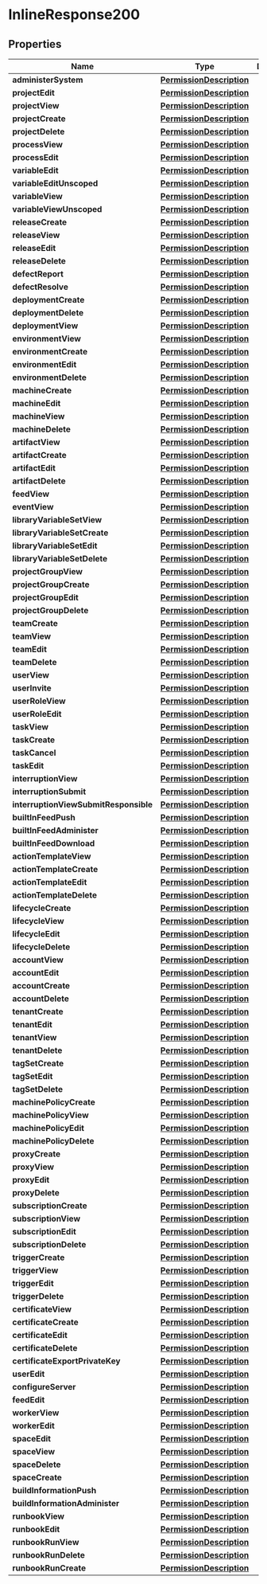 

# InlineResponse200


## Properties

Name | Type | Description | Notes
------------ | ------------- | ------------- | -------------
**administerSystem** | [**PermissionDescription**](PermissionDescription.md) |  |  [optional]
**projectEdit** | [**PermissionDescription**](PermissionDescription.md) |  |  [optional]
**projectView** | [**PermissionDescription**](PermissionDescription.md) |  |  [optional]
**projectCreate** | [**PermissionDescription**](PermissionDescription.md) |  |  [optional]
**projectDelete** | [**PermissionDescription**](PermissionDescription.md) |  |  [optional]
**processView** | [**PermissionDescription**](PermissionDescription.md) |  |  [optional]
**processEdit** | [**PermissionDescription**](PermissionDescription.md) |  |  [optional]
**variableEdit** | [**PermissionDescription**](PermissionDescription.md) |  |  [optional]
**variableEditUnscoped** | [**PermissionDescription**](PermissionDescription.md) |  |  [optional]
**variableView** | [**PermissionDescription**](PermissionDescription.md) |  |  [optional]
**variableViewUnscoped** | [**PermissionDescription**](PermissionDescription.md) |  |  [optional]
**releaseCreate** | [**PermissionDescription**](PermissionDescription.md) |  |  [optional]
**releaseView** | [**PermissionDescription**](PermissionDescription.md) |  |  [optional]
**releaseEdit** | [**PermissionDescription**](PermissionDescription.md) |  |  [optional]
**releaseDelete** | [**PermissionDescription**](PermissionDescription.md) |  |  [optional]
**defectReport** | [**PermissionDescription**](PermissionDescription.md) |  |  [optional]
**defectResolve** | [**PermissionDescription**](PermissionDescription.md) |  |  [optional]
**deploymentCreate** | [**PermissionDescription**](PermissionDescription.md) |  |  [optional]
**deploymentDelete** | [**PermissionDescription**](PermissionDescription.md) |  |  [optional]
**deploymentView** | [**PermissionDescription**](PermissionDescription.md) |  |  [optional]
**environmentView** | [**PermissionDescription**](PermissionDescription.md) |  |  [optional]
**environmentCreate** | [**PermissionDescription**](PermissionDescription.md) |  |  [optional]
**environmentEdit** | [**PermissionDescription**](PermissionDescription.md) |  |  [optional]
**environmentDelete** | [**PermissionDescription**](PermissionDescription.md) |  |  [optional]
**machineCreate** | [**PermissionDescription**](PermissionDescription.md) |  |  [optional]
**machineEdit** | [**PermissionDescription**](PermissionDescription.md) |  |  [optional]
**machineView** | [**PermissionDescription**](PermissionDescription.md) |  |  [optional]
**machineDelete** | [**PermissionDescription**](PermissionDescription.md) |  |  [optional]
**artifactView** | [**PermissionDescription**](PermissionDescription.md) |  |  [optional]
**artifactCreate** | [**PermissionDescription**](PermissionDescription.md) |  |  [optional]
**artifactEdit** | [**PermissionDescription**](PermissionDescription.md) |  |  [optional]
**artifactDelete** | [**PermissionDescription**](PermissionDescription.md) |  |  [optional]
**feedView** | [**PermissionDescription**](PermissionDescription.md) |  |  [optional]
**eventView** | [**PermissionDescription**](PermissionDescription.md) |  |  [optional]
**libraryVariableSetView** | [**PermissionDescription**](PermissionDescription.md) |  |  [optional]
**libraryVariableSetCreate** | [**PermissionDescription**](PermissionDescription.md) |  |  [optional]
**libraryVariableSetEdit** | [**PermissionDescription**](PermissionDescription.md) |  |  [optional]
**libraryVariableSetDelete** | [**PermissionDescription**](PermissionDescription.md) |  |  [optional]
**projectGroupView** | [**PermissionDescription**](PermissionDescription.md) |  |  [optional]
**projectGroupCreate** | [**PermissionDescription**](PermissionDescription.md) |  |  [optional]
**projectGroupEdit** | [**PermissionDescription**](PermissionDescription.md) |  |  [optional]
**projectGroupDelete** | [**PermissionDescription**](PermissionDescription.md) |  |  [optional]
**teamCreate** | [**PermissionDescription**](PermissionDescription.md) |  |  [optional]
**teamView** | [**PermissionDescription**](PermissionDescription.md) |  |  [optional]
**teamEdit** | [**PermissionDescription**](PermissionDescription.md) |  |  [optional]
**teamDelete** | [**PermissionDescription**](PermissionDescription.md) |  |  [optional]
**userView** | [**PermissionDescription**](PermissionDescription.md) |  |  [optional]
**userInvite** | [**PermissionDescription**](PermissionDescription.md) |  |  [optional]
**userRoleView** | [**PermissionDescription**](PermissionDescription.md) |  |  [optional]
**userRoleEdit** | [**PermissionDescription**](PermissionDescription.md) |  |  [optional]
**taskView** | [**PermissionDescription**](PermissionDescription.md) |  |  [optional]
**taskCreate** | [**PermissionDescription**](PermissionDescription.md) |  |  [optional]
**taskCancel** | [**PermissionDescription**](PermissionDescription.md) |  |  [optional]
**taskEdit** | [**PermissionDescription**](PermissionDescription.md) |  |  [optional]
**interruptionView** | [**PermissionDescription**](PermissionDescription.md) |  |  [optional]
**interruptionSubmit** | [**PermissionDescription**](PermissionDescription.md) |  |  [optional]
**interruptionViewSubmitResponsible** | [**PermissionDescription**](PermissionDescription.md) |  |  [optional]
**builtInFeedPush** | [**PermissionDescription**](PermissionDescription.md) |  |  [optional]
**builtInFeedAdminister** | [**PermissionDescription**](PermissionDescription.md) |  |  [optional]
**builtInFeedDownload** | [**PermissionDescription**](PermissionDescription.md) |  |  [optional]
**actionTemplateView** | [**PermissionDescription**](PermissionDescription.md) |  |  [optional]
**actionTemplateCreate** | [**PermissionDescription**](PermissionDescription.md) |  |  [optional]
**actionTemplateEdit** | [**PermissionDescription**](PermissionDescription.md) |  |  [optional]
**actionTemplateDelete** | [**PermissionDescription**](PermissionDescription.md) |  |  [optional]
**lifecycleCreate** | [**PermissionDescription**](PermissionDescription.md) |  |  [optional]
**lifecycleView** | [**PermissionDescription**](PermissionDescription.md) |  |  [optional]
**lifecycleEdit** | [**PermissionDescription**](PermissionDescription.md) |  |  [optional]
**lifecycleDelete** | [**PermissionDescription**](PermissionDescription.md) |  |  [optional]
**accountView** | [**PermissionDescription**](PermissionDescription.md) |  |  [optional]
**accountEdit** | [**PermissionDescription**](PermissionDescription.md) |  |  [optional]
**accountCreate** | [**PermissionDescription**](PermissionDescription.md) |  |  [optional]
**accountDelete** | [**PermissionDescription**](PermissionDescription.md) |  |  [optional]
**tenantCreate** | [**PermissionDescription**](PermissionDescription.md) |  |  [optional]
**tenantEdit** | [**PermissionDescription**](PermissionDescription.md) |  |  [optional]
**tenantView** | [**PermissionDescription**](PermissionDescription.md) |  |  [optional]
**tenantDelete** | [**PermissionDescription**](PermissionDescription.md) |  |  [optional]
**tagSetCreate** | [**PermissionDescription**](PermissionDescription.md) |  |  [optional]
**tagSetEdit** | [**PermissionDescription**](PermissionDescription.md) |  |  [optional]
**tagSetDelete** | [**PermissionDescription**](PermissionDescription.md) |  |  [optional]
**machinePolicyCreate** | [**PermissionDescription**](PermissionDescription.md) |  |  [optional]
**machinePolicyView** | [**PermissionDescription**](PermissionDescription.md) |  |  [optional]
**machinePolicyEdit** | [**PermissionDescription**](PermissionDescription.md) |  |  [optional]
**machinePolicyDelete** | [**PermissionDescription**](PermissionDescription.md) |  |  [optional]
**proxyCreate** | [**PermissionDescription**](PermissionDescription.md) |  |  [optional]
**proxyView** | [**PermissionDescription**](PermissionDescription.md) |  |  [optional]
**proxyEdit** | [**PermissionDescription**](PermissionDescription.md) |  |  [optional]
**proxyDelete** | [**PermissionDescription**](PermissionDescription.md) |  |  [optional]
**subscriptionCreate** | [**PermissionDescription**](PermissionDescription.md) |  |  [optional]
**subscriptionView** | [**PermissionDescription**](PermissionDescription.md) |  |  [optional]
**subscriptionEdit** | [**PermissionDescription**](PermissionDescription.md) |  |  [optional]
**subscriptionDelete** | [**PermissionDescription**](PermissionDescription.md) |  |  [optional]
**triggerCreate** | [**PermissionDescription**](PermissionDescription.md) |  |  [optional]
**triggerView** | [**PermissionDescription**](PermissionDescription.md) |  |  [optional]
**triggerEdit** | [**PermissionDescription**](PermissionDescription.md) |  |  [optional]
**triggerDelete** | [**PermissionDescription**](PermissionDescription.md) |  |  [optional]
**certificateView** | [**PermissionDescription**](PermissionDescription.md) |  |  [optional]
**certificateCreate** | [**PermissionDescription**](PermissionDescription.md) |  |  [optional]
**certificateEdit** | [**PermissionDescription**](PermissionDescription.md) |  |  [optional]
**certificateDelete** | [**PermissionDescription**](PermissionDescription.md) |  |  [optional]
**certificateExportPrivateKey** | [**PermissionDescription**](PermissionDescription.md) |  |  [optional]
**userEdit** | [**PermissionDescription**](PermissionDescription.md) |  |  [optional]
**configureServer** | [**PermissionDescription**](PermissionDescription.md) |  |  [optional]
**feedEdit** | [**PermissionDescription**](PermissionDescription.md) |  |  [optional]
**workerView** | [**PermissionDescription**](PermissionDescription.md) |  |  [optional]
**workerEdit** | [**PermissionDescription**](PermissionDescription.md) |  |  [optional]
**spaceEdit** | [**PermissionDescription**](PermissionDescription.md) |  |  [optional]
**spaceView** | [**PermissionDescription**](PermissionDescription.md) |  |  [optional]
**spaceDelete** | [**PermissionDescription**](PermissionDescription.md) |  |  [optional]
**spaceCreate** | [**PermissionDescription**](PermissionDescription.md) |  |  [optional]
**buildInformationPush** | [**PermissionDescription**](PermissionDescription.md) |  |  [optional]
**buildInformationAdminister** | [**PermissionDescription**](PermissionDescription.md) |  |  [optional]
**runbookView** | [**PermissionDescription**](PermissionDescription.md) |  |  [optional]
**runbookEdit** | [**PermissionDescription**](PermissionDescription.md) |  |  [optional]
**runbookRunView** | [**PermissionDescription**](PermissionDescription.md) |  |  [optional]
**runbookRunDelete** | [**PermissionDescription**](PermissionDescription.md) |  |  [optional]
**runbookRunCreate** | [**PermissionDescription**](PermissionDescription.md) |  |  [optional]



